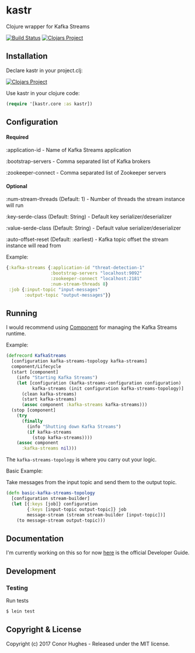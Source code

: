 # kastr
Clojure wrapper for Kafka Streams

[![Build Status](https://travis-ci.org/ThatGuyHughesy/kastr.svg?branch=master)](https://travis-ci.org/ThatGuyHughesy/creddit)
[![Clojars Project](https://img.shields.io/clojars/v/kastr.svg)](https://clojars.org/kastr)

## Installation

Declare kastr in your project.clj:

[![Clojars Project](http://clojars.org/kastr/latest-version.svg)](http://clojars.org/kastr)
  
Use kastr in your clojure code:

```clojure
(require '[kastr.core :as kastr])
```

## Configuration

#### Required

:application-id - Name of Kafka Streams application

:bootstrap-servers - Comma separated list of Kafka brokers

:zookeeper-connect - Comma separated list of Zookeeper servers


#### Optional
:num-stream-threads (Default: 1) - Number of threads the stream instance will run

:key-serde-class (Default: String) - Default key serializer/deserializer

:value-serde-class (Default: String) - Default value serializer/deserializer

:auto-offset-reset (Default: :earliest) - Kafka topic offset the stream instance will read from

Example:

```clojure
{:kafka-streams {:application-id "threat-detection-1"
                 :bootstrap-servers "localhost:9092"
                 :zookeeper-connect "localhost:2181"
                 :num-stream-threads 8}
 :job {:input-topic "input-messages"
       :output-topic "output-messages"}}
```

## Running

I would recommend using [Component](https://github.com/stuartsierra/component) for managing the Kafka Streams runtime.

Example:

```clojure
(defrecord KafkaStreams
  [configuration kafka-streams-topology kafka-streams]
  component/Lifecycle
  (start [component]
    (info "Starting Kafka Streams")
    (let [configuration (kafka-streams-configuration configuration)
          kafka-streams (init configuration kafka-streams-topology)]
      (clean kafka-streams)
      (start kafka-streams)
      (assoc component :kafka-streams kafka-streams)))
  (stop [component]
    (try
      (finally
        (info "Shutting down Kafka Streams")
        (if kafka-streams
          (stop kafka-streams))))
    (assoc component
      :kafka-streams nil)))
```

The `kafka-streams-topology` is where you carry out your logic.

Basic Example:

Take messages from the input topic and send them to the output topic.

```clojure
(defn basic-kafka-streams-topology
  [configuration stream-builder]
  (let [{:keys [job]} configuration
        {:keys [input-topic output-topic]} job
        message-stream (stream stream-builder [input-topic])]
    (to message-stream output-topic)))
```

## Documentation

I'm currently working on this so for now [here](https://docs.confluent.io/current/streams/developer-guide.html) is the official Developer Guide.

## Development

### Testing

Run tests

```sh
$ lein test
```

## Copyright & License

Copyright (c) 2017 Conor Hughes - Released under the MIT license.
